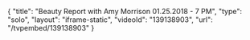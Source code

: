 {
    "title": "Beauty Report with Amy Morrison 01.25.2018 - 7 PM",
    "type": "solo",
    "layout": "iframe-static",
    "videoId": "139138903",
    "url": "\/tvpembed\/139138903"
}